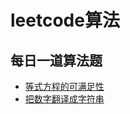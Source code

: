 # leetcode算法



## 每日一道算法题



* [等式方程的可满足性](problems/20200608.md)
* [把数字翻译成字符串](problems/20200609.md)

